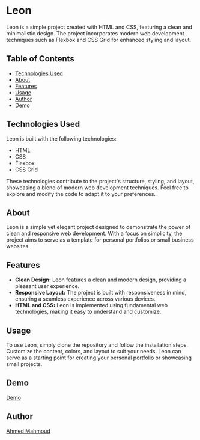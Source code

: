 # Leon

Leon is a simple project created with HTML and CSS, featuring a clean and minimalistic design. The project incorporates modern web development techniques such as Flexbox and CSS Grid for enhanced styling and layout.

## Table of Contents

- [Technologies Used](#technologies-used)
- [About](#about)
- [Features](#features)
- [Usage](#usage)
- [Author](#Author)
- [Demo](#Demo)


## Technologies Used

Leon is built with the following technologies:

- HTML
- CSS
- Flexbox
- CSS Grid

These technologies contribute to the project's structure, styling, and layout, showcasing a blend of modern web development techniques. Feel free to explore and modify the code to adapt it to your preferences.



## About
Leon is a simple yet elegant project designed to demonstrate the power of clean and responsive web development. With a focus on simplicity, the project aims to serve as a template for personal portfolios or small business websites.

## Features

- **Clean Design:** Leon features a clean and modern design, providing a pleasant user experience.
- **Responsive Layout:** The project is built with responsiveness in mind, ensuring a seamless experience across various devices.
- **HTML and CSS:** Leon is implemented using fundamental web technologies, making it easy to understand and customize.

## Usage

To use Leon, simply clone the repository and follow the installation steps. Customize the content, colors, and layout to suit your needs. Leon can serve as a starting point for creating your personal portfolio or showcasing small projects.

  ## Demo
[Demo](https://ahmedmahmoudmmd.github.io/Html-CSS-Template-one-/)

  ## Author

[Ahmed Mahmoud](https://www.linkedin.com/in/ahmedmahmoud-mmd-profile)





